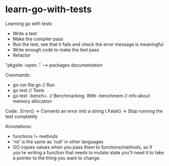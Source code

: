 # learn-go-with-tests
Learning go with tests

- Write a test
- Make the compiler pass
- Run the test, see that it fails and check the error message is meaningful
- Write enough code to make the test pass
- Refactor


"pkgsite -open ." --> packages documentation


Commands:
- go run file.go // Run
- go test // Tests
- go test -bench=. // Benchmarking. With -benchmem // info about memory allocation



Code:
.Error() -> Converts an error into a string
t.Fatal() -> Stop running the test completely 



Annotations:

- functions != methods
- 'nil' is the same as 'null' in other languages
- GO copies values when you pass them to functions/methods, so if you're writing a function that needs to mutate state you'll need it to take a pointer to the thing you want to change.
